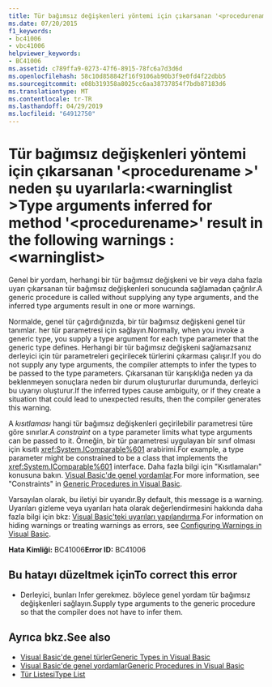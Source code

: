 ```yaml
---
title: Tür bağımsız değişkenleri yöntemi için çıkarsanan '<procedurename>' şu uyarılarla neden:<warninglist>
ms.date: 07/20/2015
f1_keywords:
- bc41006
- vbc41006
helpviewer_keywords:
- BC41006
ms.assetid: c789ffa9-0273-47f6-8915-78fc6a7d3d6d
ms.openlocfilehash: 58c10d858842f16f9106ab90b3f9e0fd4f22dbb5
ms.sourcegitcommit: e08b319358a8025cc6aa38737854f7bdb87183d6
ms.translationtype: MT
ms.contentlocale: tr-TR
ms.lasthandoff: 04/29/2019
ms.locfileid: "64912750"
---
```

# <a name="type-arguments-inferred-for-method-procedurename-result-in-the-following-warnings-warninglist"></a><span data-ttu-id="80538-102">Tür bağımsız değişkenleri yöntemi için çıkarsanan '\<procedurename >' neden şu uyarılarla:\<warninglist ></span><span class="sxs-lookup"><span data-stu-id="80538-102">Type arguments inferred for method '\<procedurename>' result in the following warnings :\<warninglist></span></span>
<span data-ttu-id="80538-103">Genel bir yordam, herhangi bir tür bağımsız değişkeni ve bir veya daha fazla uyarı çıkarsanan tür bağımsız değişkenleri sonucunda sağlamadan çağrılır.</span><span class="sxs-lookup"><span data-stu-id="80538-103">A generic procedure is called without supplying any type arguments, and the inferred type arguments result in one or more warnings.</span></span>  
  
 <span data-ttu-id="80538-104">Normalde, genel tür çağırdığınızda, bir tür bağımsız değişkeni genel tür tanımlar. her tür parametresi için sağlayın.</span><span class="sxs-lookup"><span data-stu-id="80538-104">Normally, when you invoke a generic type, you supply a type argument for each type parameter that the generic type defines.</span></span> <span data-ttu-id="80538-105">Herhangi bir tür bağımsız değişkeni sağlamazsanız derleyici için tür parametreleri geçirilecek türlerini çıkarması çalışır.</span><span class="sxs-lookup"><span data-stu-id="80538-105">If you do not supply any type arguments, the compiler attempts to infer the types to be passed to the type parameters.</span></span> <span data-ttu-id="80538-106">Çıkarsanan tür karışıklığa neden ya da beklenmeyen sonuçlara neden bir durum oluştururlar durumunda, derleyici bu uyarıyı oluşturur.</span><span class="sxs-lookup"><span data-stu-id="80538-106">If the inferred types cause ambiguity, or if they create a situation that could lead to unexpected results, then the compiler generates this warning.</span></span>  
  
 <span data-ttu-id="80538-107">A *kısıtlaması* hangi tür bağımsız değişkenleri geçirilebilir parametresi türe göre sınırlar.</span><span class="sxs-lookup"><span data-stu-id="80538-107">A *constraint* on a type parameter limits what type arguments can be passed to it.</span></span> <span data-ttu-id="80538-108">Örneğin, bir tür parametresi uygulayan bir sınıf olması için kısıtlı <xref:System.IComparable%601> arabirimi.</span><span class="sxs-lookup"><span data-stu-id="80538-108">For example, a type parameter might be constrained to be a class that implements the <xref:System.IComparable%601> interface.</span></span> <span data-ttu-id="80538-109">Daha fazla bilgi için "Kısıtlamaları" konusuna bakın. [Visual Basic'de genel yordamlar](../../visual-basic/programming-guide/language-features/data-types/generic-procedures.md).</span><span class="sxs-lookup"><span data-stu-id="80538-109">For more information, see "Constraints" in [Generic Procedures in Visual Basic](../../visual-basic/programming-guide/language-features/data-types/generic-procedures.md).</span></span>  
  
 <span data-ttu-id="80538-110">Varsayılan olarak, bu iletiyi bir uyarıdır.</span><span class="sxs-lookup"><span data-stu-id="80538-110">By default, this message is a warning.</span></span> <span data-ttu-id="80538-111">Uyarıları gizleme veya uyarıları hata olarak değerlendirmesini hakkında daha fazla bilgi için bkz: [Visual Basic'teki uyarıları yapılandırma](/visualstudio/ide/configuring-warnings-in-visual-basic).</span><span class="sxs-lookup"><span data-stu-id="80538-111">For information on hiding warnings or treating warnings as errors, see [Configuring Warnings in Visual Basic](/visualstudio/ide/configuring-warnings-in-visual-basic).</span></span>  
  
 <span data-ttu-id="80538-112">**Hata Kimliği:** BC41006</span><span class="sxs-lookup"><span data-stu-id="80538-112">**Error ID:** BC41006</span></span>  
  
## <a name="to-correct-this-error"></a><span data-ttu-id="80538-113">Bu hatayı düzeltmek için</span><span class="sxs-lookup"><span data-stu-id="80538-113">To correct this error</span></span>  
  
- <span data-ttu-id="80538-114">Derleyici, bunları Infer gerekmez. böylece genel yordam tür bağımsız değişkenleri sağlayın.</span><span class="sxs-lookup"><span data-stu-id="80538-114">Supply type arguments to the generic procedure so that the compiler does not have to infer them.</span></span>  
  
## <a name="see-also"></a><span data-ttu-id="80538-115">Ayrıca bkz.</span><span class="sxs-lookup"><span data-stu-id="80538-115">See also</span></span>

- [<span data-ttu-id="80538-116">Visual Basic'de genel türler</span><span class="sxs-lookup"><span data-stu-id="80538-116">Generic Types in Visual Basic</span></span>](../../visual-basic/programming-guide/language-features/data-types/generic-types.md)
- [<span data-ttu-id="80538-117">Visual Basic'de genel yordamlar</span><span class="sxs-lookup"><span data-stu-id="80538-117">Generic Procedures in Visual Basic</span></span>](../../visual-basic/programming-guide/language-features/data-types/generic-procedures.md)
- [<span data-ttu-id="80538-118">Tür Listesi</span><span class="sxs-lookup"><span data-stu-id="80538-118">Type List</span></span>](../../visual-basic/language-reference/statements/type-list.md)
